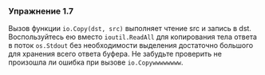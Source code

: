 ### Упражнение 1.7

Вызов функции ```io.Copy(dst, src)``` выполняет чтение src и запись в dst.
Воспользуйтесь ею вместо ```ioutil.ReadAll``` для копирования тела ответа в поток ```os.Stdout```
без необходимости выделения достаточно большого для хранения всего ответа буфера.
Не забудьте проверить не произошла ли ошибка при вызове ```io.Copywwwwwwww```. 

